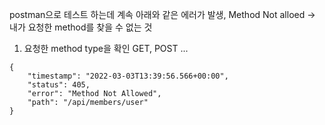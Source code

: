 postman으로 테스트 하는데 계속 아래와 같은 에러가 발생, Method Not alloed -> 내가 요청한 method를 찾을 수 없는 것 
1. 요청한 method type을 확인 GET, POST ...
```
{
    "timestamp": "2022-03-03T13:39:56.566+00:00",
    "status": 405,
    "error": "Method Not Allowed",
    "path": "/api/members/user"
}
```

